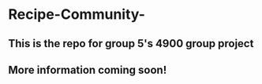 # Recipe-Community-

## This is the repo for group 5's 4900 group project

## More information coming soon!
